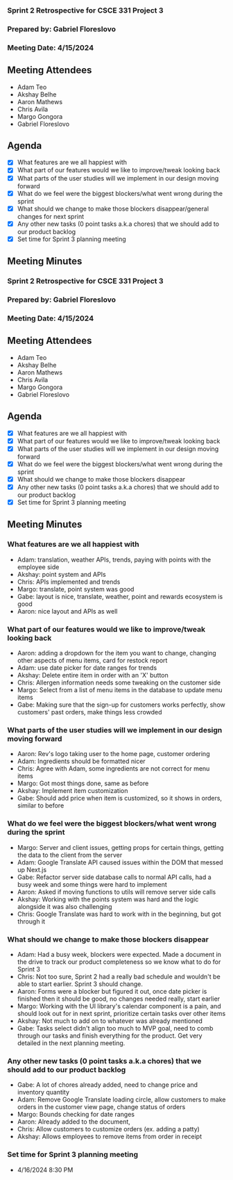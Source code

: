 ### Sprint 2 Retrospective for CSCE 331 Project 3
### Prepared by: Gabriel Floreslovo
### Meeting Date: 4/15/2024

## Meeting Attendees
- Adam Teo
- Akshay Belhe
- Aaron Mathews
- Chris Avila
- Margo Gongora
- Gabriel Floreslovo

## Agenda
- [x] What features are we all happiest with
- [x] What part of our features would we like to improve/tweak looking back
- [x] What parts of the user studies will we implement in our design moving forward
- [x] What do we feel were the biggest blockers/what went wrong during the sprint
- [x] What should we change to make those blockers disappear/general changes for next sprint
- [x] Any other new tasks (0 point tasks a.k.a chores) that we should add to our product backlog
- [x] Set time for Sprint 3 planning meeting

## Meeting Minutes

### Sprint 2 Retrospective for CSCE 331 Project 3
### Prepared by: Gabriel Floreslovo
### Meeting Date: 4/15/2024

## Meeting Attendees
- Adam Teo
- Akshay Belhe
- Aaron Mathews
- Chris Avila
- Margo Gongora
- Gabriel Floreslovo

## Agenda
- [x] What features are we all happiest with
- [x] What part of our features would we like to improve/tweak looking back
- [x] What parts of the user studies will we implement in our design moving forward
- [x] What do we feel were the biggest blockers/what went wrong during the sprint
- [x] What should we change to make those blockers disappear
- [x] Any other new tasks (0 point tasks a.k.a chores) that we should add to our product backlog
- [x] Set time for Sprint 3 planning meeting

## Meeting Minutes

### What features are we all happiest with
- Adam: translation, weather APIs, trends, paying with points with the employee side
- Akshay: point system and APIs
- Chris: APIs implemented and trends
- Margo: translate, point system was good
- Gabe: layout is nice, translate, weather, point and rewards ecosystem is good
- Aaron: nice layout and APIs as well

### What part of our features would we like to improve/tweak looking back
- Aaron: adding a dropdown for the item you want to change, changing other aspects of menu items, card for restock report
- Adam: use date picker for date ranges for trends
- Akshay: Delete entire item in order with an 'X' button
- Chris: Allergen information needs some tweaking on the customer side
- Margo: Select from a list of menu items in the database to update menu items
- Gabe: Making sure that the sign-up for customers works perfectly, show customers' past orders, make things less crowded

### What parts of the user studies will we implement in our design moving forward
- Aaron: Rev's logo taking user to the home page, customer ordering
- Adam: Ingredients should be formatted nicer
- Chris: Agree with Adam, some ingredients are not correct for menu items
- Margo: Got most things done, same as before
- Akshay: Implement item customization
- Gabe: Should add price when item is customized, so it shows in orders, similar to before

### What do we feel were the biggest blockers/what went wrong during the sprint
- Margo: Server and client issues, getting props for certain things, getting the data to the client from the server
- Adam: Google Translate API caused issues within the DOM that messed up Next.js
- Gabe: Refactor server side database calls to normal API calls, had a busy week and some things were hard to implement
- Aaron: Asked if moving functions to utils will remove server side calls
- Akshay: Working with the points system was hard and the logic alongside it was also challenging
- Chris: Google Translate was hard to work with in the beginning, but got through it

### What should we change to make those blockers disappear
- Adam: Had a busy week, blockers were expected. Made a document in the drive to track our product completeness so we know what to do for Sprint 3
- Chris: Not too sure, Sprint 2 had a really bad schedule and wouldn't be able to start earlier. Sprint 3 should change.
- Aaron: Forms were a blocker but figured it out, once date picker is finished then it should be good, no changes needed really, start earlier
- Margo: Working with the UI library's calendar component is a pain, and should look out for in next sprint, prioritize certain tasks over other items
- Akshay: Not much to add on to whatever was already mentioned
- Gabe: Tasks select didn't align too much to MVP goal, need to comb through our tasks and finish everything for the product. Get very detailed in the next planning meeting.

### Any other new tasks (0 point tasks a.k.a chores) that we should add to our product backlog 
- Gabe: A lot of chores already added, need to change price and inventory quantity
- Adam: Remove Google Translate loading circle, allow customers to make orders in the customer view page, change status of orders
- Margo: Bounds checking for date ranges
- Aaron: Already added to the document, 
- Chris: Allow customers to customize orders (ex. adding a patty)
- Akshay: Allows employees to remove items from order in receipt

### Set time for Sprint 3 planning meeting 
- 4/16/2024 8:30 PM